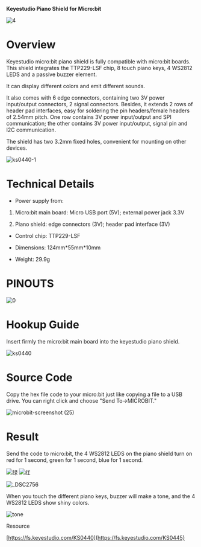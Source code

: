 **Keyestudio Piano Shield for Micro:bit**

![4](KS0440/media/aee54fba20cb8102250d4428ad284119.jpeg)

# Overview

Keyestudio micro:bit piano shield is fully compatible with micro:bit boards.
This shield integrates the TTP229-LSF chip, 8 touch piano keys, 4 WS2812 LEDS
and a passive buzzer element.

It can display different colors and emit different sounds.

It also comes with 6 edge connectors, containing two 3V power input/output
connectors, 2 signal connectors. Besides, it extends 2 rows of header pad
interfaces, easy for soldering the pin headers/female headers of 2.54mm pitch.
One row contains 3V power input/output and SPI communication; the other contains
3V power input/output, signal pin and I2C communication.

The shield has two 3.2mm fixed holes, convenient for mounting on other devices.

![ks0440-1](KS0440/media/125c24ebdd2c5498ed0011bfda0a48e1.jpeg)

# Technical Details

-   Power supply from:

1.  Micro:bit main board: Micro USB port (5V); external power jack 3.3V

2.  Piano shield: edge connectors (3V); header pad interface (3V)

-   Control chip: TTP229-LSF

-   Dimensions: 124mm\*55mm\*10mm

-   Weight: 29.9g

# PINOUTS

![0](KS0440/media/ee3a322913bb9d97247fc73ede1c4d98.png)

# Hookup Guide

Insert firmly the micro:bit main board into the keyestudio piano shield.

![ks0440](KS0440/media/dea0e57bb828c72196002833be5dc36b.png)

# Source Code

Copy the hex file code to your micro:bit just like copying a file to a USB
drive. You can right click and choose "Send To→MICROBIT."

![microbit-screenshot (25)](KS0440/media/50bbe1bbb2c4b335e4429a82f39724dc.png)

# Result

Send the code to micro:bit, the 4 WS2812 LEDS on the piano shield turn on red
for 1 second, green for 1 second, blue for 1 second.

![绿](KS0440/media/152ab2feb0f1963d51a1b1ea48964b37.jpeg)
![红](KS0440/media/d9e3ead35c11bf6c77605efa59ec6783.jpeg)

![\_DSC2756](KS0440/media/b7717dbd58fd9201233495b85884b3e3.jpeg)

When you touch the different piano keys, buzzer will make a tone, and the 4
WS2812 LEDS show shiny colors.

![tone](KS0440/media/8b7293e97b281e7782d92965a157cd4f.jpeg)

Resource

[https://fs.keyestudio.com/KS0440](https://fs.keyestudio.com/KS0445)
